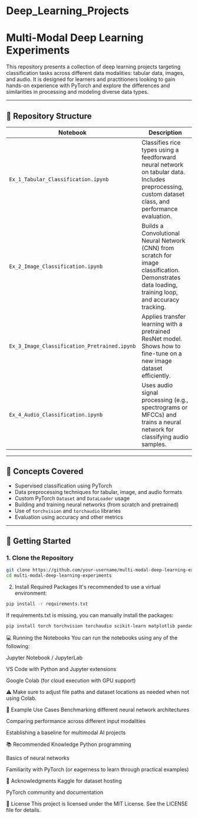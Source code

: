 # Deep_Learning_Projects
# Multi-Modal Deep Learning Experiments

This repository presents a collection of deep learning projects targeting classification tasks across different data modalities: tabular data, images, and audio. It is designed for learners and practitioners looking to gain hands-on experience with PyTorch and explore the differences and similarities in processing and modeling diverse data types.

---

## 📁 Repository Structure

| Notebook | Description |
|----------|-------------|
| `Ex_1_Tabular_Classification.ipynb` | Classifies rice types using a feedforward neural network on tabular data. Includes preprocessing, custom dataset class, and performance evaluation. |
| `Ex_2_Image_Classification.ipynb` | Builds a Convolutional Neural Network (CNN) from scratch for image classification. Demonstrates data loading, training loop, and accuracy tracking. |
| `Ex_3_Image_Classification_Pretrained.ipynb` | Applies transfer learning with a pretrained ResNet model. Shows how to fine-tune on a new image dataset efficiently. |
| `Ex_4_Audio_Classification.ipynb` | Uses audio signal processing (e.g., spectrograms or MFCCs) and trains a neural network for classifying audio samples. |

---

## 🧠 Concepts Covered

- Supervised classification using PyTorch  
- Data preprocessing techniques for tabular, image, and audio formats  
- Custom PyTorch `Dataset` and `DataLoader` usage  
- Building and training neural networks (from scratch and pretrained)  
- Use of `torchvision` and `torchaudio` libraries  
- Evaluation using accuracy and other metrics  

---

## 🚀 Getting Started

### 1. Clone the Repository
```bash
git clone https://github.com/your-username/multi-modal-deep-learning-experiments.git
cd multi-modal-deep-learning-experiments
```
2. Install Required Packages
It's recommended to use a virtual environment:

```bash
pip install -r requirements.txt
```
If requirements.txt is missing, you can manually install the packages:

```bash
pip install torch torchvision torchaudio scikit-learn matplotlib pandas opendatasets
```

💻 Running the Notebooks
You can run the notebooks using any of the following:

Jupyter Notebook / JupyterLab

VS Code with Python and Jupyter extensions

Google Colab (for cloud execution with GPU support)


⚠️ Make sure to adjust file paths and dataset locations as needed when not using Colab.


🔬 Example Use Cases
Benchmarking different neural network architectures

Comparing performance across different input modalities

Establishing a baseline for multimodal AI projects

📚 Recommended Knowledge
Python programming

Basics of neural networks

Familiarity with PyTorch (or eagerness to learn through practical examples)

🙌 Acknowledgments
Kaggle for dataset hosting

PyTorch community and documentation

🪪 License
This project is licensed under the MIT License. See the LICENSE file for details.
